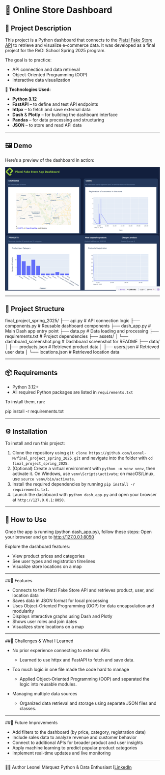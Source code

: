 # 🛒 Online Store Dashboard

## 📌 Project Description

This project is a Python dashboard that connects to the [Platzi Fake Store API](https://api.escuelajs.co) to retrieve and visualize e-commerce data. It was developed as a final project for the ReDI School Spring 2025 program.

The goal is to practice:
- API connection and data retrieval
- Object-Oriented Programming (OOP)
- Interactive data visualization

🔧 **Technologies Used:**
- **Python 3.12**
- **FastAPI** – to define and test API endpoints
- **httpx** – to fetch and save external data
- **Dash** & **Plotly** – for building the dashboard interface
- **Pandas** – for data processing and structuring
- **JSON** – to store and read API data

---

## 🖼️ Demo
Here’s a preview of the dashboard in action:

![Dashboard Screenshot](assets/dashboard_screenshot.png)

---

## 📁 Project Structure
final_project_spring_2025/
├── api.py # API connection logic
├── components.py # Reusable dashboard components
├── dash_app.py # Main Dash app entry point
├── data.py # Data loading and processing
├── requirements.txt # Project dependencies
├── assets/
│ └── dashboard_screenshot.png # Dashboard screenshot for README
├── data/
│ ├── products.json # Retrieved product data
│ ├── users.json # Retrieved user data
│ └── locations.json # Retrieved location data

--- 

## 📦 Requirements

- Python 3.12+
- All required Python packages are listed in `requirements.txt`

To install them, run:

pip install -r requirements.txt

---

## ⚙️ Installation

To install and run this project:
1. Clone the repository using `git clone https://github.com/Leonel-M/final_project_spring_2025.git` and navigate into the folder with `cd final_project_spring_2025`.
2. (Optional) Create a virtual environment with `python -m venv venv`, then activate it. On Windows, use `venv\Scripts\activate`; on macOS/Linux, use `source venv/bin/activate`.
3. Install the required dependencies by running `pip install -r requirements.txt`.
4. Launch the dashboard with `python dash_app.py` and open your browser at `http://127.0.0.1:8050`.

---

## 🧪 How to Use
Once the app is running (python dash_app.py), follow these steps:
Open your browser and go to http://127.0.0.1:8050

Explore the dashboard features:
- View product prices and categories
- See user types and registration timelines
- Visualize store locations on a map

---

##🚀 Features
- Connects to the Platzi Fake Store API and retrieves product, user, and location data
- Saves data in JSON format for local processing
- Uses Object-Oriented Programming (OOP) for data encapsulation and modularity
- Displays interactive graphs using Dash and Plotly
- Shows user roles and join dates
- Visualizes store locations on a map

---

##🧩 Challenges & What I Learned
- No prior experience connecting to external APIs
  - Learned to use httpx and FastAPI to fetch and save data.

- Too much logic in one file made the code hard to manage
  - Applied Object-Oriented Programming (OOP) and separated the logic into reusable modules.

- Managing multiple data sources
  - Organized data retrieval and storage using separate JSON files and classes.

---

##🔮 Future Improvements
- Add filters to the dashboard (by price, category, registration date)
- Include sales data to analyze revenue and customer behavior
- Connect to additional APIs for broader product and user insights
- Apply machine learning to predict popular product categories
- Implement real-time updates and live monitoring

---

🙋‍♂️ Author
Leonel Márquez
Python & Data Enthusiast
[[LinkedIn](https://www.linkedin.com/in/leonel-marquez-sanchez/)
